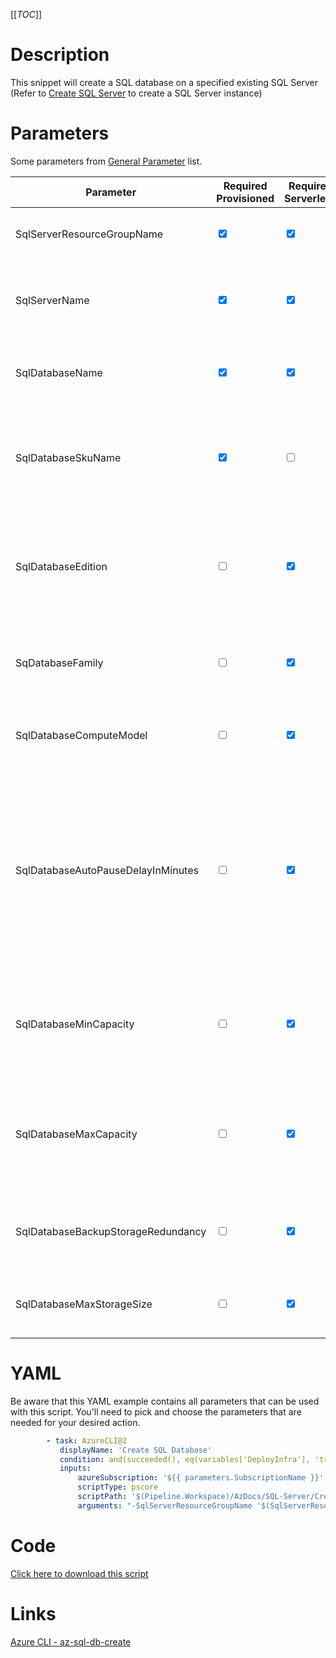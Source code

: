 [[_TOC_]]

# Description

This snippet will create a SQL database on a specified existing SQL Server (Refer to [Create SQL Server](/Azure/Azure-CLI-Snippets/SQL-Server/Create-SQL-Server) to create a SQL Server instance)

# Parameters

Some parameters from [General Parameter](/Azure/Azure-CLI-Snippets) list.

| Parameter                          | Required Provisioned            | Required Serverless             | Example Value                               | Description                                                                                                                                                                                                            |
| ---------------------------------- | ------------------------------- | ------------------------------- | ------------------------------------------- | ---------------------------------------------------------------------------------------------------------------------------------------------------------------------------------------------------------------------- |
| SqlServerResourceGroupName         | <input type="checkbox" checked> | <input type="checkbox" checked> | `myteam-testapi-$(Release.EnvironmentName)` | The name of the Resource Group the SQL server was created                                                                                                                                                              |
| SqlServerName                      | <input type="checkbox" checked> | <input type="checkbox" checked> | `somesqlserver$(Release.EnvironmentName)`   | The name for the SQL Server resource. This has to be an existing SQL Server instance.                                                                                                                                  |
| SqlDatabaseName                    | <input type="checkbox" checked> | <input type="checkbox" checked> | `mydatabase`                                | The name for the SQL Database to create. Stick to alphanumerical and hyphens etc                                                                                                                                       |
| SqlDatabaseSkuName                 | <input type="checkbox" checked> | <input type="checkbox">         | `S1`                                        | The skuname for the SQL database to use. Information about performance & pricing can be found [here](https://azure.microsoft.com/en-us/pricing/details/sql-database/single/)                                           |
| SqlDatabaseEdition                 | <input type="checkbox">         | <input type="checkbox" checked> | `GeneralPurpose`                            | The SQL Database edition you want to use. Options are `Basic`, `Standard`, `Premium`, `GeneralPurpose`, `BusinessCritical` or `Hyperscale`                                                                             |
| SqDatabaseFamily                   | <input type="checkbox">         | <input type="checkbox" checked> | `Gen5`                                      | The Azure SQL offering generation you want to use. Options are: `Gen4` or `Gen5`.                                                                                                                                      |
| SqlDatabaseComputeModel            | <input type="checkbox">         | <input type="checkbox" checked> | `Serverless`                                | The compute model to use. Options are: `Provisioned` or `Serverless`.                                                                                                                                                  |
| SqlDatabaseAutoPauseDelayInMinutes | <input type="checkbox">         | <input type="checkbox" checked> | `60` or `-1` (disable)                      | The amount of minutes before the SQL Server goes to sleep mode. This is only recommended for non-production environments. NOTE: The first query after coming out of sleep will fail. Use `-1` to disable this feature. |
| SqlDatabaseMinCapacity             | <input type="checkbox">         | <input type="checkbox" checked> | `2`                                         | The minimum capacity of this database. in the vCore model this equals the number of vCores you want.                                                                                                                   |
| SqlDatabaseMaxCapacity             | <input type="checkbox">         | <input type="checkbox" checked> | `8`                                         | The maximum allowed capacity of this database. in the vCore model this equals the number of vCores you want.                                                                                                           |
| SqlDatabaseBackupStorageRedundancy | <input type="checkbox">         | <input type="checkbox" checked> | `Zone`                                      | The level of backup redundancy you want. Options are `Local`, `Zone`, `Geo`.                                                                                                                                           |
| SqlDatabaseMaxStorageSize          | <input type="checkbox">         | <input type="checkbox" checked> | `50GB`                                      | The amount of storage including the unit of data. Examples: `50GB`, `250GB` or `1TB`                                                                                                                                   |

# YAML

Be aware that this YAML example contains all parameters that can be used with this script. You'll need to pick and choose the parameters that are needed for your desired action.

```yaml
        - task: AzureCLI@2
           displayName: 'Create SQL Database'
           condition: and(succeeded(), eq(variables['DeployInfra'], 'true'))
           inputs:
               azureSubscription: '${{ parameters.SubscriptionName }}'
               scriptType: pscore
               scriptPath: '$(Pipeline.Workspace)/AzDocs/SQL-Server/Create-SQL-Database.ps1'
               arguments: "-SqlServerResourceGroupName '$(SqlServerResourceGroupName)' -SqlServerName '$(SqlServerName)' -SqlDatabaseName '$(SqlDatabaseName)' -SqlDatabaseSkuName '$(SqlDatabaseSkuName)' -SqlDatabaseEdition '$(SqlDatabaseEdition)' -SqlDatabaseFamily '$(SqlDatabaseFamily)' -SqlDatabaseComputeModel '$(SqlDatabaseComputeModel)' -SqlDatabaseAutoPauseDelayInMinutes '$(SqlDatabaseAutoPauseDelayInMinutes)' -SqlDatabaseMinCapacity '$(SqlDatabaseMinCapacity)' -SqlDatabaseMaxCapacity '$(SqlDatabaseMaxCapacity)' -SqlDatabaseBackupStorageRedundancy '$(SqlDatabaseBackupStorageRedundancy)' -SqlDatabaseMaxStorageSize '$(SqlDatabaseMaxStorageSize)' -ResourceTags $(ResourceTags)"
```

# Code

[Click here to download this script](../../../../src/SQL-Server/Create-SQL-Database.ps1)

# Links

[Azure CLI - az-sql-db-create](https://docs.microsoft.com/en-us/cli/azure/sql/db?view=azure-cli-latest#az-sql-db-create)
